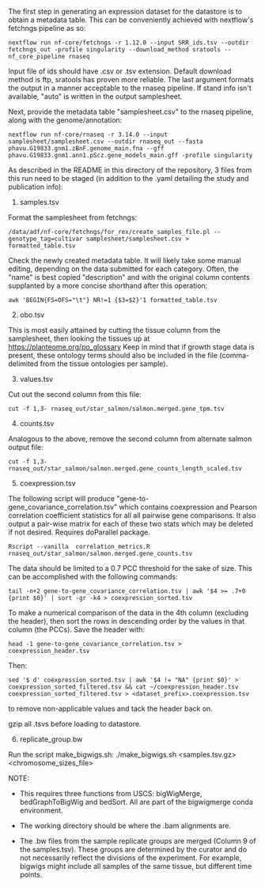 The first step in generating an expression dataset for the datastore is to obtain a metadata table. This can be conveniently achieved with nextflow's fetchngs pipeline as so:

```
nextflow run nf-core/fetchngs -r 1.12.0 --input SRR_ids.tsv --outdir fetchngs_out -profile singularity --download_method sratools --nf_core_pipeline rnaseq
```

Input file of ids should have .csv or .tsv extension. Default download method is ftp, sratools has proven more reliable. The last argument formats the output in a manner acceptable to the rnaseq pipeline. If stand info isn't available, "auto" is written in the output samplesheet. 

Next, provide the metadata table "samplesheet.csv" to the rnaseq pipeline, along with the genome/annotation:

```
nextflow run nf-core/rnaseq -r 3.14.0 --input samplesheet/samplesheet.csv --outdir rnaseq_out --fasta phavu.G19833.gnm1.zBnF.genome_main.fna --gff phavu.G19833.gnm1.ann1.pScz.gene_models_main.gff -profile singularity
```

As described in the README in this directory of the repository, 3 files from this run need to be staged (in addition to the .yaml detailing the study and publication info):

1) samples.tsv

Format the samplesheet from fetchngs:
```
/data/adf/nf-core/fetchngs/for_rex/create_samples_file.pl --genotype_tag=cultivar samplesheet/samplesheet.csv > formatted_table.tsv
```
Check the newly created metadata table. It will likely take some manual editing, depending on the data submitted for each category. Often, the "name" is best copied "description" and with the original column contents supplanted by a more concise shorthand after this operation:
```
awk 'BEGIN{FS=OFS="\t"} NR!=1 {$3=$2}'1 formatted_table.tsv
```

2) obo.tsv
   
This is most easily attained by cutting the tissue column from the samplesheet, then looking the tissues up at https://planteome.org/po_glossary
Keep in mind that if growth stage data is present, these ontology terms should also be included in the file (comma-delimited from the tissue ontologies per sample).

3) values.tsv

Cut out the second column from this file:
```
cut -f 1,3- rnaseq_out/star_salmon/salmon.merged.gene_tpm.tsv 
```
4) counts.tsv

Analogous to the above, remove the second column from alternate salmon output file:
```
cut -f 1,3- rnaseq_out/star_salmon/salmon.merged.gene_counts_length_scaled.tsv
```
5) coexpression.tsv

The following script will produce "gene-to-gene_covariance_correlation.tsv" which contains coexpression and Pearson correlation coefficient statistics for all all pairwise gene comparisons. It also output a pair-wise matrix for each of these two stats which may be deleted if not desired. Requires doParallel package.
```
Rscript --vanilla  correlation_metrics.R rnaseq_out/star_salmon/salmon.merged.gene_counts.tsv
```
The data should be limited to a 0.7 PCC threshold for the sake of size. This can be accomplished with the following commands:
```
tail -n+2 gene-to-gene_covariance_correlation.tsv | awk '$4 >= .7+0 {print $0}' | sort -gr -k4 > coexpression_sorted.tsv
```
To make a numerical comparison of the data in the 4th column (excluding the header), then sort the rows in descending order by the values in that column (the PCCs). Save the header with:
```
head -1 gene-to-gene_covariance_correlation.tsv > coexpression_header.tsv
```
Then:

```
sed '$ d' coexpression_sorted.tsv | awk '$4 != "NA" {print $0}' > coexpression_sorted_filtered.tsv && cat ~/coexpression_header.tsv coexpression_sorted_filtered.tsv > <dataset_prefix>.coexpression.tsv 
```
to remove non-applicable values and tack the header back on.

gzip all .tsvs before loading to datastore.

6) replicate_group.bw

Run the script make_bigwigs.sh:
./make_bigwigs.sh <samples.tsv.gz> <chromosome_sizes_file>

NOTE:

- This requires three functions from USCS: bigWigMerge, bedGraphToBigWig and bedSort. All are part of the bigwigmerge conda environment. 

- The working directory should be where the .bam alignments are.

- The .bw files from the sample replicate groups are merged (Column 9 of the samples.tsv). These groups are determined by the curator and do not necessarily reflect the divisions of the experiment. For example, bigwigs might include all samples of the same tissue, but different time points.

